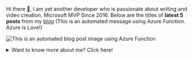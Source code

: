 Hi there 👋, I am yet another developer who is passionate about writing and video creation. Microsoft MVP Since 2016. Below are the titles of <b>latest 5 posts</b> from my <a target="_blank" href="https://sibeeshpassion.com/">blog</a> (This is an automated message using Azure Function. Azure is Love!)

![This is an automated blog post image using Azure Function](https://storageaccountsibee99d5.blob.core.windows.net/github/latestpost.png)

<details>
<summary>Want to know more about me? Click here!</summary>
<p>
| My blogs and websites | My YouTube channels | Other Worlds |

| 🔗 <a href="https://sibeeshpassion.com/">Blog</a> | 📷 <a href="https://www.youtube.com/njanorumalayali">njanorumalayali</a> | <a href="https://twitter.com/SibeeshVenu">twitter</a>|

| 🔗 <a href="https://sibeeshvenu.com/">Website</a> | 📷 <a href="https://www.youtube.com/SibeeshPassion">sibeeshpassion</a> | <a href="https://medium.com/@sibeeshvenu">medium</a> 
                            |
| 🔗 <a href="https://njanorumalayali.com/">njanorumalayali</a> | | <a href="https://www.instagram.com/sibeeshvenu/">instagram</a> | <a href="https://stackoverflow.com/users/5550507/sibeesh-venu">stackoverflow</a> |

</p>
</details>
